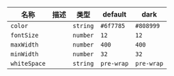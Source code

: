 | 名称 | 描述 | 类型 | default | dark |
|---|---|---|---|---|
| `color` |  | `string` | `#6f7785` | `#808999` |
| `fontSize` |  | `number` | `12` | `12` |
| `maxWidth` |  | `number` | `400` | `400` |
| `minWidth` |  | `number` | `32` | `32` |
| `whiteSpace` |  | `string` | `pre-wrap` | `pre-wrap` |
